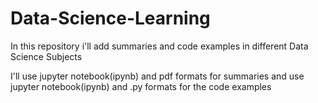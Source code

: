 # Data-Science-Learning

In this repository i'll add summaries and code examples in different Data Science Subjects

I'll use jupyter notebook(ipynb) and pdf formats for summaries and use jupyter notebook(ipynb) and .py formats for the code examples
